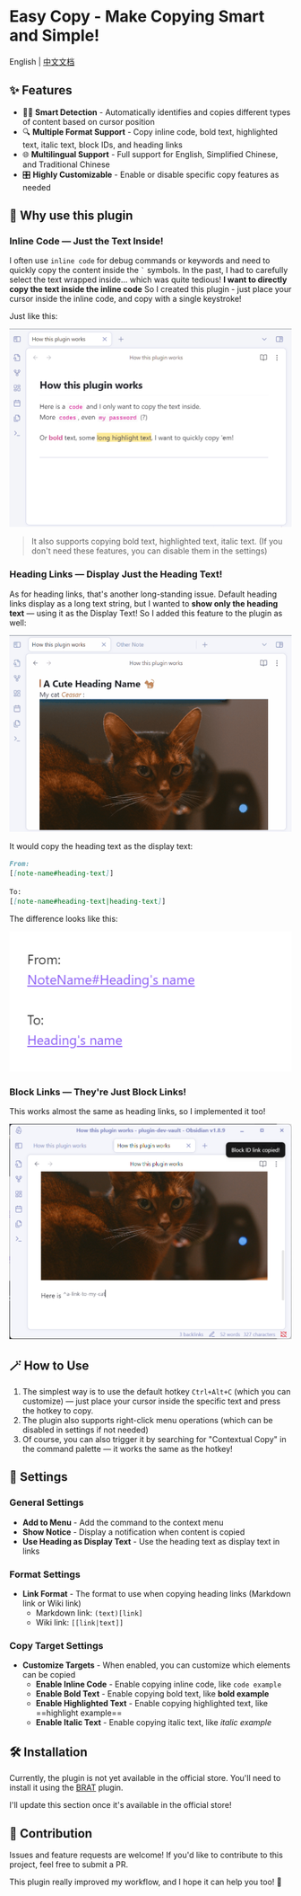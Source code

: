 # Easy Copy - Make Copying Smart and Simple!

English | [中文文档](./README-zh.md)


## ✨ Features

- 🧙‍♂️ **Smart Detection** - Automatically identifies and copies different types of content based on cursor position
- 🔍 **Multiple Format Support** - Copy inline code, bold text, highlighted text, italic text, block IDs, and heading links
- 🌐 **Multilingual Support** - Full support for English, Simplified Chinese, and Traditional Chinese
- 🎛️ **Highly Customizable** - Enable or disable specific copy features as needed



## 🤔 Why use this plugin

### Inline Code — Just the Text Inside!
I often use `inline code` for debug commands or keywords and need to quickly copy the content inside the `` ` `` symbols.
In the past, I had to carefully select the text wrapped inside... which was quite tedious!
**I want to directly copy the text inside the inline code**
So I created this plugin - just place your cursor inside the inline code, and copy with a single keystroke!

Just like this:

![demo](assets/demo-copy.gif)

> It also supports copying bold text, highlighted text, italic text.
> (If you don't need these features, you can disable them in the settings)



### Heading Links — Display Just the Heading Text!
As for heading links, that's another long-standing issue.
Default heading links display as a long text string, but I wanted to **show only the heading text** — using it as the Display Text!
So I added this feature to the plugin as well:

![copy-heading](assets/copy-heading.gif)

It would copy the heading text as the display text:

```md
From:
[[note-name#heading-text]]

To:
[[note-name#heading-text|heading-text]]
```

The difference looks like this:

![heading-compare](assets/heading-compare.png)

### Block Links — They're Just Block Links!
This works almost the same as heading links, so I implemented it too!

![copy-block-id](assets/copy-block-id.png)



## 🪄 How to Use

1. The simplest way is to use the default hotkey `Ctrl+Alt+C` (which you can customize) — just place your cursor inside the specific text and press the hotkey to copy.
2. The plugin also supports right-click menu operations (which can be disabled in settings if not needed)
3. Of course, you can also trigger it by searching for "Contextual Copy" in the command palette — it works the same as the hotkey!



## 🔧 Settings

### General Settings

- **Add to Menu** - Add the command to the context menu
- **Show Notice** - Display a notification when content is copied
- **Use Heading as Display Text** - Use the heading text as display text in links

### Format Settings

- **Link Format** - The format to use when copying heading links (Markdown link or Wiki link)
  - Markdown link: `(text)[link]`
  - Wiki link: `[[link|text]]`


### Copy Target Settings

- **Customize Targets** - When enabled, you can customize which elements can be copied
  - **Enable Inline Code** - Enable copying inline code, like `code example`
  - **Enable Bold Text** - Enable copying bold text, like **bold example**
  - **Enable Highlighted Text** - Enable copying highlighted text, like ==highlight example==
  - **Enable Italic Text** - Enable copying italic text, like *italic example*



## 🛠️ Installation

Currently, the plugin is not yet available in the official store. You'll need to install it using the [BRAT](https://github.com/TfTHacker/obsidian42-brat) plugin.

I'll update this section once it's available in the official store!



## 🤝 Contribution

Issues and feature requests are welcome! If you'd like to contribute to this project, feel free to submit a PR.

This plugin really improved my workflow, and I hope it can help you too! 🌟
